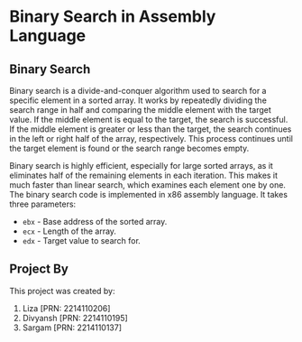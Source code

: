 # Binary Search in Assembly Language

## Binary Search
Binary search is a divide-and-conquer algorithm used to search for a specific element in a sorted array. It works by repeatedly dividing the search range in half and comparing the middle element with the target value. If the middle element is equal to the target, the search is successful. If the middle element is greater or less than the target, the search continues in the left or right half of the array, respectively. This process continues until the target element is found or the search range becomes empty.

Binary search is highly efficient, especially for large sorted arrays, as it eliminates half of the remaining elements in each iteration. This makes it much faster than linear search, which examines each element one by one.
The binary search code is implemented in x86 assembly language. It takes three parameters:
- `ebx` - Base address of the sorted array.
- `ecx` - Length of the array.
- `edx` - Target value to search for.

## Project By
This project was created by:

1. Liza [PRN: 2214110206]
2. Divyansh [PRN: 2214110195]
3. Sargam [PRN: 2214110137]
